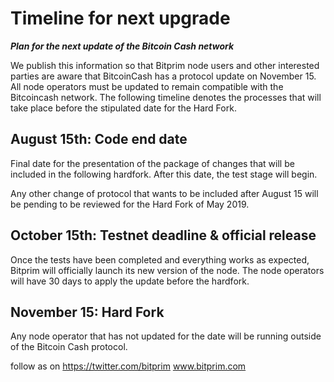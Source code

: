 # Timeline for next upgrade

**_Plan for the next update of the Bitcoin Cash network_**

We publish this information so that Bitprim node users and other interested parties are aware that BitcoinCash has a protocol update on November 15. All node operators must be updated to remain compatible with the Bitcoincash network. The following timeline denotes the processes that will take place before the stipulated date for the Hard Fork.

## August 15th: Code end date

Final date for the presentation of the package of changes that will be included in the following hardfork. After this date, the test stage will begin.

Any other change of protocol that wants to be included after August 15 will be pending to be reviewed for the Hard Fork of May 2019.

## October 15th: Testnet deadline & official release

Once the tests have been completed and everything works as expected, Bitprim will officially launch its new version of the node. The node operators will have 30 days to apply the update before the hardfork.

## November 15: Hard Fork

Any node operator that has not updated for the date will be running outside of the Bitcoin Cash protocol.

follow as on https://twitter.com/bitprim
www.bitprim.com
